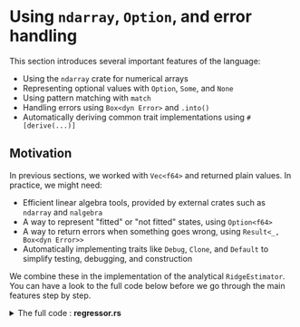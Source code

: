 # Using `ndarray`, `Option`, and error handling

This section introduces several important features of the language:

- Using the `ndarray` crate for numerical arrays
- Representing optional values with `Option`, `Some`, and `None`
- Using pattern matching with `match`
- Handling errors using `Box<dyn Error>` and `.into()`
- Automatically deriving common trait implementations using `#[derive(...)]`

## Motivation

In previous sections, we worked with `Vec<f64>` and returned plain values. In practice, we might need:

- Efficient linear algebra tools, provided by external crates such as `ndarray` and `nalgebra`
- A way to represent "fitted" or "not fitted" states, using `Option<f64>`
- A way to return errors when something goes wrong, using `Result<_, Box<dyn Error>>`
- Automatically implementing traits like `Debug`, `Clone`, and `Default` to simplify testing, debugging, and construction

We combine these in the implementation of the analytical `RidgeEstimator`. You can have a look to the full code below before we go through the main features step by step.

<details>
<summary>The full code : <b>regressor.rs</b></summary>

```rust
{{#include ../../../../crates/ridge_regression_1d/src/structured_ndarray/regressor.rs}}
```
</details>
